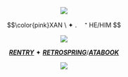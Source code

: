 <p align="center">
<img src="https://64.media.tumblr.com/9b180e6bb95c76619d18f60905b3674a/00b06e85e74d41b1-4c/s500x750/967687f98abfa6a270e9767840a8130ff62561e4.pnj"/>
</p>
<p align="center">
$$\color{pink}XAN \  ✦ . 　⁺ HE/HIM $$ 
</p>
<p align="center">
<img src="https://64.media.tumblr.com/c720a353c6cc487a6e63cf00c38b1d97/00b06e85e74d41b1-b7/s640x960/7b0a4adc5e3f938fd651a2d4af27b0ef564abe4d.pnj"/>
</p>

<div align="center">

[***RENTRY***](https://rentry.co/weza)  ✦  [***RETROSPRING***](https://retrospring.net/@darkspace)/[***ATABOOK***](https://lullaby.atabook.org)
<p align="center">
<img src="https://64.media.tumblr.com/3f9a572d3421c1d6e7b16e055dd728f7/00b06e85e74d41b1-c2/s500x750/d3fe8da04412ce794bd07b215519983f04415618.pnj"/>
</p>

